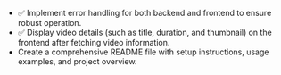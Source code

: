 - ✅ Implement error handling for both backend and frontend to ensure robust operation.
- ✅ Display video details (such as title, duration, and thumbnail) on the frontend after fetching video information.
- Create a comprehensive README file with setup instructions, usage examples, and project overview.